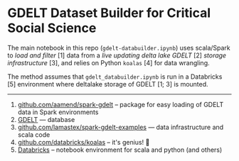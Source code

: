 # GDELT Dataset Builder for Critical Social Science

The main notebook in this repo (`gdelt-databuilder.ipynb`) uses scala/Spark to _load and filter_ [1] data from a _live updating delta lake GDELT_ [2] _storage infrastructure_ [3], and relies on Python `koalas` [4] for data wrangling.

The method assumes that `gdelt_databuilder.ipynb` is run in a Databricks [5] environment where deltalake storage of GDELT [1; 3] is mounted.

----
1. [github.com/aamend/spark-gdelt](https://github.com/aamend/spark-gdelt) – package for easy loading of GDELT data in Spark environments
2. [GDELT](https://github.com/gdelt/gdelt.github.io) — database
3. [github.com/lamastex/spark-gdelt-examples](https://github.com/lamastex/spark-gdelt-examples) — data infrastructure and scala code
4. [github.com/databricks/koalas](https://github.com/databricks/koalas) – it's genius! 🐨
5. [Databricks](https://github.com/databricks) – notebook environment for scala and python (and others) 
